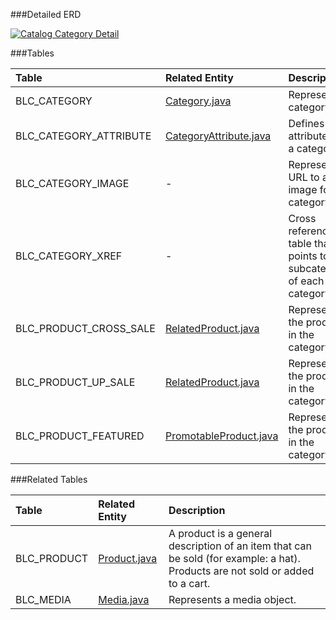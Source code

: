 

###Detailed ERD

[![Catalog Category Detail](dataModel/modules/CatalogMetaDataCatalogCategoryDetailedERD.png)](_img/dataModel/modules/CatalogMetaDataCatalogCategoryDetailedERD.png)

###Tables

| Table               | Related Entity    | Description                                         |
|:--------------------|:------------------|:----------------------------------------------------|
|BLC\_CATEGORY         | [Category.java](http://javadoc.broadleafcommerce.org/current/framework/org/broadleafcommerce/core/catalog/domain/Category.html)          | Represents a category.  |
|BLC\_CATEGORY\_ATTRIBUTE  | [CategoryAttribute.java](http://javadoc.broadleafcommerce.org/current/framework/org/broadleafcommerce/core/catalog/domain/CategoryAttribute.html)       | Defines attributes for a category.  |
|BLC\_CATEGORY\_IMAGE   | -          | Represents a URL to an image for the category.  |
|BLC\_CATEGORY\_XREF | -             | Cross reference table that points to the subcategories of each category.  |
|BLC\_PRODUCT\_CROSS\_SALE | [RelatedProduct.java](http://javadoc.broadleafcommerce.org/current/framework/org/broadleafcommerce/core/catalog/domain/RelatedProduct.html)        | Represents the products in the category.  |
|BLC\_PRODUCT\_UP\_SALE    | [RelatedProduct.java](http://javadoc.broadleafcommerce.org/current/framework/org/broadleafcommerce/core/catalog/domain/RelatedProduct.html)         | Represents the products in the category.  |
|BLC\_PRODUCT\_FEATURED   | [PromotableProduct.java](http://javadoc.broadleafcommerce.org/current/framework/org/broadleafcommerce/core/catalog/domain/PromotableProduct.html)      | Represents the products in the category.  |




###Related Tables

| Table               | Related Entity    | Description                                         |
|:--------------------|:------------------|:----------------------------------------------------|
|BLC\_PRODUCT          | [Product.java](http://javadoc.broadleafcommerce.org/current/framework/org/broadleafcommerce/core/catalog/domain/Product.html)          | A product is a general description of an item that can be sold (for example: a hat). Products are not sold or added to a cart.  |
|BLC\_MEDIA            | [Media.java](http://javadoc.broadleafcommerce.org/current/framework/org/broadleafcommerce/core/media/domain/Media.html)          | Represents a media object.  |

